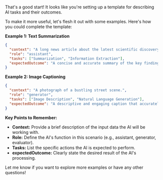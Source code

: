 That's a good start! It looks like you're setting up a template for describing AI tasks and their outcomes.  

To make it more useful, let's flesh it out with some examples.  Here's how you could complete the template:

**Example 1: Text Summarization**

```json
{
  "context": "A long news article about the latest scientific discovery.",
  "role": "assistant",
  "tasks": ["Summarization", "Information Extraction"],
  "expectedOutcome": "A concise and accurate summary of the key findings and implications of the article."
}
```

**Example 2: Image Captioning**

```json
{
  "context": "A photograph of a bustling street scene.",
  "role": "generator",
  "tasks": ["Image Description", "Natural Language Generation"],
  "expectedOutcome": "A descriptive and engaging caption that accurately captures the essence of the image."
}
```

**Key Points to Remember:**

* **Context:**  Provide a brief description of the input data the AI will be working with.
* **Role:** Define the AI's function in this scenario (e.g., assistant, generator, evaluator).
* **Tasks:** List the specific actions the AI is expected to perform.
* **expectedOutcome:** Clearly state the desired result of the AI's processing.


Let me know if you want to explore more examples or have any other questions!
